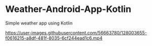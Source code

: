 # Weather-Android-App-Kotlin
Simple weather app using Kotlin


https://user-images.githubusercontent.com/56663780/128003655-f0616215-a8df-481f-8035-6cf244ead1c6.mp4

